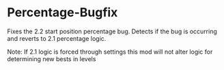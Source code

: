 # Percentage-Bugfix

Fixes the 2.2 start position percentage bug. Detects if the bug is occurring and reverts to 2.1 percentage logic.

Note: If 2.1 logic is forced through settings this mod will not alter logic for determining new bests in levels

